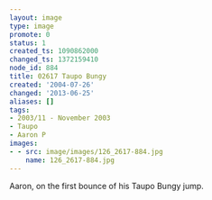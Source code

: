 ```yaml
---
layout: image
type: image
promote: 0
status: 1
created_ts: 1090862000
changed_ts: 1372159410
node_id: 884
title: 02617 Taupo Bungy
created: '2004-07-26'
changed: '2013-06-25'
aliases: []
tags:
- 2003/11 - November 2003
- Taupo
- Aaron P
images:
- - src: image/images/126_2617-884.jpg
    name: 126_2617-884.jpg
---
```

Aaron, on the first bounce of his Taupo Bungy jump.
